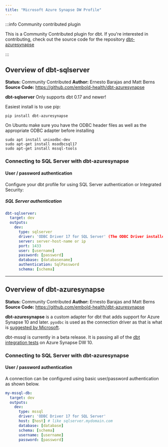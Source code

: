 ```yaml
---
title: "Microsoft Azure Synapse DW Profile"
---
```



:::info Community contributed plugin

This is a Community Contributed plugin for dbt. If you're interested in contributing, check out the source code for the repository [dbt-azuresynapse](https://github.com/embold-health/dbt-azuresynapse)

:::

## Overview of dbt-sqlserver
**Status:** Community Contributed
**Author:** Ernesto Barajas and Matt Berns
**Source Code:** https://github.com/embold-health/dbt-azuresynapse

**dbt-sqlserver**
Only supports dbt 0.17 and newer!

Easiest install is to use pip:

    pip install dbt-azuresynapse

On Ubuntu make sure you have the ODBC header files as well as the appropriate ODBC adapter before installing

    sudo apt install unixodbc-dev
    sudo apt-get install msodbcsql17
    sudo apt-get install mssql-tools

### Connecting to SQL Server with **dbt-azuresynapse**

#### User / password authentication

Configure your dbt profile for using SQL Server authentication or Integrated Security:

##### SQL Server authentication
```yaml
dbt-sqlserver:
  target: dev
  outputs:
    dev:
      type: sqlserver
      driver: 'ODBC Driver 17 for SQL Server' (The ODBC Driver installed on your system)
      server: server-host-name or ip
      port: 1433
      user: [username]
      password: [password]
      database: [databasename]
      authentication: SqlPassword
      schema: [schema]
```



------------------------------------------------------------

## Overview of dbt-azuresynapse

**Status:** Community Contributed
**Author:** Ernesto Barajas and Matt Berns
**Source Code:** https://github.com/embold-health/dbt-azuresynapse

**dbt-azuresynapse** is a custom adapter for dbt that adds support for Azure Synapse 10 and later. `pyodbc` is used as the connection driver as that is what is [suggested by Microsoft](https://docs.microsoft.com/en-us/sql/connect/python/python-driver-for-sql-server). 

dbt-mssql is currently in a beta release. It is passing all of the [dbt integration tests](https://github.com/fishtown-analytics/dbt-integration-tests/) on Azure Synapse DW 10.

### Connecting to SQL Server with **dbt-azuresynapse**

#### User / password authentication

A connection can be configured using basic user/password authentication as shown below.

<File name='profiles.yml'>

```yaml
my-mssql-db:
  target: dev
  outputs:
    dev:
      type: mssql
      driver: 'ODBC Driver 17 for SQL Server'
      host: [host] # like sqlserver.mydomain.com
      database: [database]
      schema: [schema]
      username: [username]
      password: [password]
```

</File>
